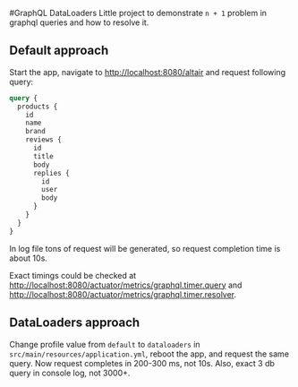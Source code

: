#GraphQL DataLoaders
Little project to demonstrate `n + 1` problem in graphql queries and how to resolve it.

## Default approach
Start the app, navigate to <http://localhost:8080/altair> and request following query:

```graphql
query {
  products {
    id
    name
    brand
    reviews {
      id
      title
      body
      replies {
        id
        user
        body
      }
    }
  }
}
```

In log file tons of request will be generated, so request completion time is about 10s. 

Exact timings could be checked at <http://localhost:8080/actuator/metrics/graphql.timer.query> and <http://localhost:8080/actuator/metrics/graphql.timer.resolver>.

## DataLoaders approach
Change profile value from `default` to `dataloaders` in `src/main/resources/application.yml`, reboot the app, and request the same query.
Now request completes in 200-300 ms, not 10s. Also, exact 3 db query in console log, not 3000+. 


